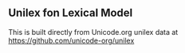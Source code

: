 Unilex fon Lexical Model
----------------------

This is built directly from Unicode.org unilex data at
https://github.com/unicode-org/unilex
